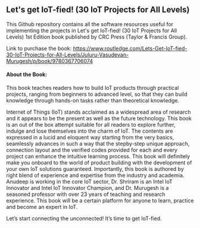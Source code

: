 ## Let's get IoT-fied! (30 IoT Projects for All Levels) 
This Github repository contains all the software resources useful for implementing the projects in Let's get IoT-fied! (30 IoT Projects for All Levels) 1st Edition book published by CRC Press (Taylor & Francis Group).

Link to purchase the book: https://www.routledge.com/Lets-Get-IoT-fied-30-IoT-Projects-for-All-Levels/Juluru-Vasudevan-Murugesh/p/book/9780367706074

#### About the Book:

This book teaches readers how to build IoT products through practical projects, ranging from beginners to advanced level, so that they can build knowledge through hands-on tasks rather than theoretical knowledge. 

Internet of Things (IoT) stands acclaimed as a widespread area of research and it appears to be the present as well as the future technology. This book is an out of the box attempt suitable for all readers to explore further, indulge and lose themselves into the charm of IoT. The contents are expressed in a lucid and eloquent way starting from the very basics, seamlessly advances in such a way that the stepby-step unique approach, connection layout and the verified codes provided for each and every project can enhance the intuitive learning process. This book will definitely make you onboard to the world of product building with the development of your own IoT solutions guaranteed. Importantly, this book is authored by right blend of experience and expertise from the industry and academia. Anudeep is working in the core IoT sector, Dr. Shriram is an Intel IoT Innovator and Intel IoT Innovator Champion, and Dr. Murugesh is a seasoned professor with over 23 years of teaching and research experience. This book will be a certain platform for anyone to learn, practice and become an expert in IoT. 

Let’s start connecting the unconnected! It’s time to get IoT-fied.
